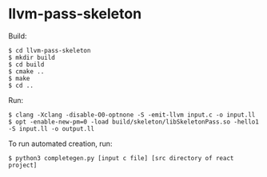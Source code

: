 # llvm-pass-skeleton

Build:

    $ cd llvm-pass-skeleton
    $ mkdir build
    $ cd build
    $ cmake ..
    $ make
    $ cd ..

Run:

    $ clang -Xclang -disable-O0-optnone -S -emit-llvm input.c -o input.ll
    $ opt -enable-new-pm=0 -load build/skeleton/libSkeletonPass.so -hello1 -S input.ll -o output.ll

To run automated creation, run:
    
    $ python3 completegen.py [input c file] [src directory of react project] 